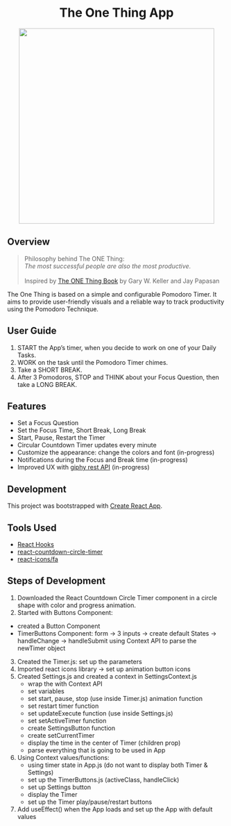 # <h1 align="center">The One Thing App</h1>

<p align="center"><img src="https://user-images.githubusercontent.com/78912800/154871556-18b4b72c-5a89-4127-aefd-4514c547615c.jpg" width="450"/></p>

## Overview

> Philosophy behind The ONE Thing:
> <br /> _The most successful people are also the most productive._ <br /><br />
> Inspired by [The ONE Thing Book](https://www.amazon.com/ONE-Thing-Surprisingly-Extraordinary-Results/dp/1885167776) by Gary W. Keller and Jay Papasan

The One Thing is based on a simple and configurable Pomodoro Timer. It aims to provide user-friendly visuals and a reliable way to track productivity using the Pomodoro Technique.

## User Guide

1. START the App’s timer, when you decide to work on one of your Daily Tasks.
2. WORK on the task until the Pomodoro Timer chimes.
3. Take a SHORT BREAK.
4. After 3 Pomodoros, STOP and THINK about your Focus Question, then take a LONG BREAK.

## Features

- Set a Focus Question
- Set the Focus Time, Short Break, Long Break
- Start, Pause, Restart the Timer
- Circular Countdown Timer updates every minute
- Customize the appearance: change the colors and font (in-progress)
- Notifications during the Focus and Break time (in-progress)
- Improved UX with [giphy rest API](https://developers.giphy.com/docs/api) (in-progress)

## Development

This project was bootstrapped with [Create React App](https://github.com/facebook/create-react-app).

## Tools Used

- [React Hooks](https://reactjs.org/docs/hooks-intro.html)
- [react-countdown-circle-timer](https://www.npmjs.com/package/react-native-countdown-circle-timer)
- [react-icons/fa](https://react-icons.github.io/react-icons/icons?name=fa)

## Steps of Development

1. Downloaded the React Countdown Circle Timer component in a circle shape with color and progress animation.
2. Started with Buttons Component:
- created a Button Component
- TimerButtons Component:
  form -> 3 inputs -> create default States -> handleChange -> handleSubmit
  using Context API to parse the newTimer object
3. Created the Timer.js: set up the parameters
4. Imported react icons library -> set up animation button icons
5. Created Settings.js and created a context in SettingsContext.js   
   - wrap the <App/> with Context API
   - set variables
   - set start, pause, stop (use inside Timer.js) animation function
   - set restart timer function
   - set updateExecute function (use inside Settings.js)
   - set setActiveTimer function
   - create SettingsButton function
   - create setCurrentTimer
   - display the time in the center of Timer (children prop)
   - parse everything that is going to be used in App
6. Using Context values/functions:
   - using timer state in App.js (do not want to display both Timer & Settings)
   - set up the TimerButtons.js (activeClass, handleClick)
   - set up Settings button
   - display the Timer
   - set up the Timer play/pause/restart buttons
7. Add useEffect() when the App loads and set up the App with default values

